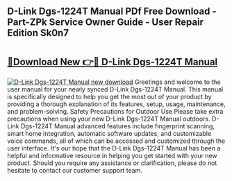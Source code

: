 ## D-Link Dgs-1224T Manual PDf Free Download - Part-ZPk Service Owner Guide - User Repair Edition Sk0n7

# <h2><a href="http://bc39561.oget.top/?id=D-Link+Dgs-1224T+Manual">🔗Download New 👉🔴 D-Link Dgs-1224T Manual</a></h2>

[![D-Link Dgs-1224T Manual new download](https://i.imgur.com/5g1atiW.png)](http://bc39561.oget.top/?id=D-Link+Dgs-1224T+Manual)
Greetings and welcome to the user manual for your newly synced D-Link Dgs-1224T Manual. This manual is specifically designed to help you get the most out of your product by providing a thorough explanation of its features, setup, usage, maintenance, and problem-solving. Safety Precautions for Outdoor Use Please take extra precautions when using your new D-Link Dgs-1224T Manual outdoors. D-Link Dgs-1224T Manual advanced features include fingerprint scanning, smart home integration, automatic software updates, and customizable voice commands, all of which can be accessed and customized through the user interface. It's our hope that the D-Link Dgs-1224T Manual has been a helpful and informative resource in helping you get started with your new product. Should you require any assistance or clarification, please do not hesitate to contact our customer support team.
